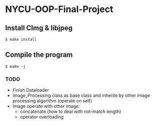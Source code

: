 # NYCU-OOP-Final-Project

## Install CImg & libjpeg
```bash=
$ make install
```

## Compile the program
```bash=
$ make -j
```

### TODO
*   Finish Dataloader
*   Image_Processing class as base class and inherite by other image processing algorithm (operate on self)
*   Image operate with other image:
    *   concatenate (how to deal with not-match length)
    *   operator overloading